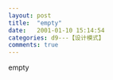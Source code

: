 ```yaml
---
layout: post
title:  "empty"
date:   2001-01-10 15:14:54
categories: d9---【设计模式】
comments: true
---
```

empty
